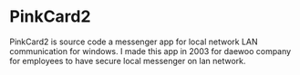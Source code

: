 # PinkCard2

PinkCard2 is source code a messenger app for local network LAN communication for windows.
I made this app in 2003 for daewoo company for employees to have secure local messenger on lan network. 





